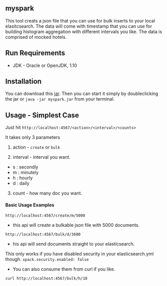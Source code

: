 ## myspark

This tool creats a json file that you can use for bulk inserts to your local elasitcsearch.
The data will come with timestamp that you can use for building histogram aggregation with different intervals you like.
The data is comprised of mocked hotels.


## Run Requirements
* JDK - Oracle or OpenJDK, 1.10

## Installation

You can download this [jar](https://github.com/TomonoriSoejima/myspark/blob/master/myspark.jar).
Then you can start it simply by doubleclicking the jar or `java -jar myspark.jar` from your terminal.

## Usage - Simplest Case

Just hit `http://localhost:4567/<action>/<interval>/<counts>`

It takes only 3 parameters

1. action -  `create` or `bulk`

2. interval - interval you want.


* s : secondly
* m : minutely
* h : hourly
* d : daily


3. count - how many doc you want. 

#### Basic Usage Examples

`http://localhost:4567/create/m/5000`
* this api will create a bulkable json file with 5000 documents.



`http://localhost:4567/bulk/d/3600`

* his api will send documents straight to your elasticsearch.

This only works if you have disabled security in your elasticsearch.yml though.
`xpack.security.enabled: false`

* You can also consume them from curl if you like.

`curl http://localhost:4567/bulk/h/10`









